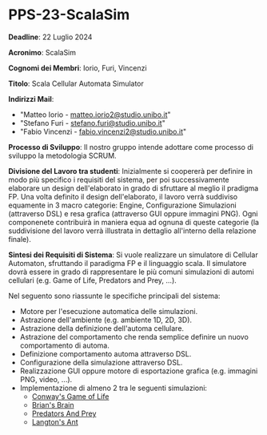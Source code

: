 # PPS-23-ScalaSim

**Deadline**: 22 Luglio 2024

**Acronimo**: ScalaSim

**Cognomi dei Membri**: Iorio, Furi, Vincenzi

**Titolo**: Scala Cellular Automata Simulator

**Indirizzi Mail**: 

- "Matteo Iorio - matteo.iorio2@studio.unibo.it"
- "Stefano Furi - stefano.furi@studio.unibo.it"
- "Fabio Vincenzi - fabio.vincenzi2@studio.unibo.it"

**Processo di Sviluppo**: Il nostro gruppo intende adottare come processo di sviluppo la metodologia SCRUM.

**Divisione del Lavoro tra studenti**:
Inizialmente si coopererà per definire in modo più specifico i requisiti del
sistema, per poi successivamente elaborare un design dell'elaborato in grado di
sfruttare al meglio il pradigma FP. Una volta definito il design
dell'elaborato, il lavoro verrà suddiviso equamente in 3 macro categorie:
Engine, Configurazione Simulazioni (attraverso DSL) e resa grafica (attraverso
GUI oppure immagini PNG). Ogni componenete contribuirà in maniera equa ad ognuna
di queste categorie (la suddivisione del lavoro verrà illustrata in dettaglio
all'interno della relazione finale).

**Sintesi dei Requisiti di Sistema**:
Si vuole realizzare un simulatore di Cellular Automaton, sfruttando il paradigma
FP e il linguaggio scala. Il simulatore dovrà essere in grado di rappresentare le più
comuni simulazioni di automi cellulari (e.g. Game of Life, Predators and Prey, ...).

Nel seguento sono riassunte le specifiche principali del sistema:
- Motore per l'esecuzione automatica delle simulazioni.
- Astrazione dell'ambiente (e.g. ambiente 1D, 2D, 3D).
- Astrazione della definizione dell'automa cellulare.
- Astrazione del comportamento che renda semplice definire un nuovo comportamento di automa.
- Definizione comportamento automa attraverso DSL.
- Configurazione della simulazione attraverso DSL.
- Realizzazione GUI oppure motore di esportazione grafica (e.g. immagini PNG, video, ...).
- Implementazione di almeno 2 tra le seguenti simulazioni:
    - [Conway's Game of Life](https://en.wikipedia.org/wiki/Conway%27s_Game_of_Life)
    - [Brian's Brain](https://en.wikipedia.org/wiki/Brian's_Brain)
    - [Predators And Prey](https://en.wikipedia.org/wiki/Wa-Tor)
    - [Langton's Ant](https://en.wikipedia.org/wiki/Langton%27s_ant)
